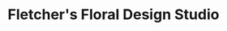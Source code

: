 ---
title: "Fletcher's Floral Design Studio"
url: /derby/fletchers-floral-design-studio/
shop: Blumen
---